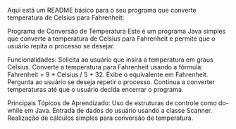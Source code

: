 
Aqui está um README básico para o seu programa que converte temperatura de Celsius para Fahrenheit:

Programa de Conversão de Temperatura
Este é um programa Java simples que converte a temperatura de Celsius para Fahrenheit e permite que o usuário repita o processo se desejar.

Funcionalidades:
Solicita ao usuário que insira a temperatura em graus Celsius.
Converte a temperatura para Fahrenheit usando a fórmula: Fahrenheit = 9 * Celsius / 5 + 32.
Exibe o equivalente em Fahrenheit.
Pergunta ao usuário se deseja repetir o processo.
Continua a converter temperaturas até que o usuário decida encerrar o programa.

Principais Tópicos de Aprendizado:
Uso de estruturas de controle como do-while em Java.
Entrada de dados do usuário usando a classe Scanner.
Realização de cálculos simples para conversão de temperatura.